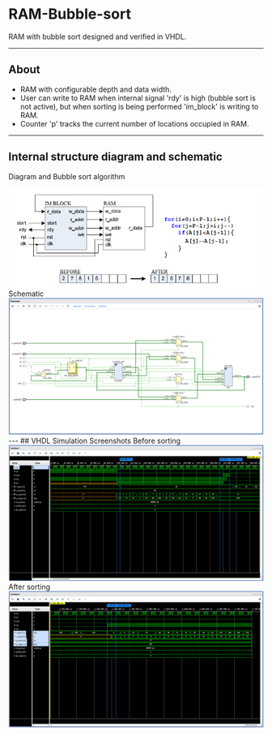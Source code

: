 # RAM-Bubble-sort
RAM with bubble sort designed and verified in VHDL.

---
## About
- RAM with configurable depth and data width.
- User can write to RAM when internal signal 'rdy' is high (bubble sort is not active), but
when sorting is being performed 'im_block' is writing to RAM.
- Counter 'p' tracks the current number of locations occupied in RAM.

---
## Internal structure diagram and schematic
Diagram and Bubble sort algorithm
<div align="center"> <img src="/bubble_sort_design/block diagram.png"> </div>
Schematic
<div align="center"> <img src="/bubble_sort_design/schematic.png"> </div>
---
## VHDL Simulation Screenshots
Before sorting
<div align="center"> <img src="/bubble_sort_simulation_results/vivado_wavefrom_before_sorting.png"> </div>
After sorting
<div align="center"> <img src="/bubble_sort_simulation_results/vivado_wavefrom_after_sorting.png"> </div>
